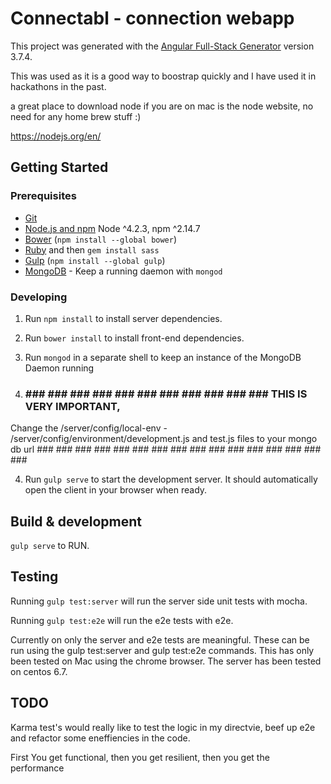# Connectabl - connection webapp

This project was generated with the [Angular Full-Stack Generator](https://github.com/DaftMonk/generator-angular-fullstack) version 3.7.4.

This was used as it is a good way to boostrap quickly and I have used it in hackathons in the past.  

a great place to download node if you are on mac is the node website, no need for any home brew stuff :)

https://nodejs.org/en/

## Getting Started

### Prerequisites

- [Git](https://git-scm.com/)
- [Node.js and npm](nodejs.org) Node ^4.2.3, npm ^2.14.7
- [Bower](bower.io) (`npm install --global bower`)
- [Ruby](https://www.ruby-lang.org) and then `gem install sass`
- [Gulp](http://gulpjs.com/) (`npm install --global gulp`)
- [MongoDB](https://www.mongodb.org/) - Keep a running daemon with `mongod`

### Developing

1. Run `npm install` to install server dependencies.

2. Run `bower install` to install front-end dependencies.

3. Run `mongod` in a separate shell to keep an instance of the MongoDB Daemon running  
4. ###  ###  ###  ###  ###  ###  ###  ###  ###  ###  ###  ### THIS IS VERY IMPORTANT,
Change the /server/config/local-env - /server/config/environment/development.js and test.js files to your mongo db url ###  ###  ###  ###  ###  ###  ###  ###  ###  ###  ###  ###  ###  ###  ###  ### 

4. Run `gulp serve` to start the development server. It should automatically open the client in your browser when ready.

## Build & development

`gulp serve` to RUN.

## Testing

Running `gulp test:server` will run the server side unit tests with mocha.

Running `gulp test:e2e` will run the e2e tests with e2e.

Currently on only the server and e2e tests are meaningful.  These can be run using the gulp test:server and gulp test:e2e commands.  This has only been tested on Mac using the chrome browser.  The server has been tested on centos 6.7.


## TODO
Karma test's would really like to test the logic in my directvie, beef up e2e and refactor some eneffiencies in the code.



First You get functional, then you get resilient, then you get the performance
